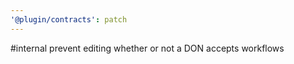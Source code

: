 ```yaml
---
'@plugin/contracts': patch
---
```


#internal prevent editing whether or not a DON accepts workflows
